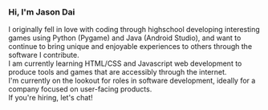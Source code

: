 ### Hi, I'm Jason Dai

I originally fell in love with coding through highschool developing interesting games using Python (Pygame) and Java (Android Studio), and want to continue to bring unique and enjoyable experiences to others through the software I contribute.\
I am currently learning HTML/CSS and Javascript web development to produce tools and games that are accessibly through the internet.\
I'm currently on the lookout for roles in software development, ideally for a company focused on user-facing products.\
If you're hiring, let's chat!


<!--
**jasond20/jasond20** is a ✨ _special_ ✨ repository because its `README.md` (this file) appears on your GitHub profile.

Here are some ideas to get you started:

- 🔭 I’m currently working on ...
- 🌱 I’m currently learning ...
- 👯 I’m looking to collaborate on ...
- 🤔 I’m looking for help with ...
- 💬 Ask me about ...
- 📫 How to reach me: ...
- 😄 Pronouns: ...
- ⚡ Fun fact: ...
-->
